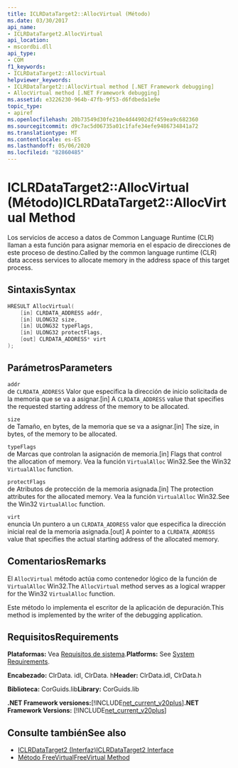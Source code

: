 ```yaml
---
title: ICLRDataTarget2::AllocVirtual (Método)
ms.date: 03/30/2017
api_name:
- ICLRDataTarget2.AllocVirtual
api_location:
- mscordbi.dll
api_type:
- COM
f1_keywords:
- ICLRDataTarget2::AllocVirtual
helpviewer_keywords:
- ICLRDataTarget2::AllocVirtual method [.NET Framework debugging]
- AllocVirtual method [.NET Framework debugging]
ms.assetid: e3226230-964b-47fb-9f53-d6fdbeda1e9e
topic_type:
- apiref
ms.openlocfilehash: 20b73549d30fe210e4d44902d2f459ea9c682360
ms.sourcegitcommit: d9c7ac5d06735a01c1fafe34efe9486734841a72
ms.translationtype: MT
ms.contentlocale: es-ES
ms.lasthandoff: 05/06/2020
ms.locfileid: "82860485"
---
```

# <a name="iclrdatatarget2allocvirtual-method"></a><span data-ttu-id="9bf76-102">ICLRDataTarget2::AllocVirtual (Método)</span><span class="sxs-lookup"><span data-stu-id="9bf76-102">ICLRDataTarget2::AllocVirtual Method</span></span>
<span data-ttu-id="9bf76-103">Los servicios de acceso a datos de Common Language Runtime (CLR) llaman a esta función para asignar memoria en el espacio de direcciones de este proceso de destino.</span><span class="sxs-lookup"><span data-stu-id="9bf76-103">Called by the common language runtime (CLR) data access services to allocate memory in the address space of this target process.</span></span>  
  
## <a name="syntax"></a><span data-ttu-id="9bf76-104">Sintaxis</span><span class="sxs-lookup"><span data-stu-id="9bf76-104">Syntax</span></span>  
  
```cpp  
HRESULT AllocVirtual(  
    [in] CLRDATA_ADDRESS addr,  
    [in] ULONG32 size,  
    [in] ULONG32 typeFlags,  
    [in] ULONG32 protectFlags,  
    [out] CLRDATA_ADDRESS* virt  
);  
```  
  
## <a name="parameters"></a><span data-ttu-id="9bf76-105">Parámetros</span><span class="sxs-lookup"><span data-stu-id="9bf76-105">Parameters</span></span>  
 `addr`  
 <span data-ttu-id="9bf76-106">de `CLRDATA_ADDRESS` Valor que especifica la dirección de inicio solicitada de la memoria que se va a asignar.</span><span class="sxs-lookup"><span data-stu-id="9bf76-106">[in] A `CLRDATA_ADDRESS` value that specifies the requested starting address of the memory to be allocated.</span></span>  
  
 `size`  
 <span data-ttu-id="9bf76-107">de Tamaño, en bytes, de la memoria que se va a asignar.</span><span class="sxs-lookup"><span data-stu-id="9bf76-107">[in] The size, in bytes, of the memory to be allocated.</span></span>  
  
 `typeFlags`  
 <span data-ttu-id="9bf76-108">de Marcas que controlan la asignación de memoria.</span><span class="sxs-lookup"><span data-stu-id="9bf76-108">[in] Flags that control the allocation of memory.</span></span> <span data-ttu-id="9bf76-109">Vea la función `VirtualAlloc` Win32.</span><span class="sxs-lookup"><span data-stu-id="9bf76-109">See the Win32 `VirtualAlloc` function.</span></span>  
  
 `protectFlags`  
 <span data-ttu-id="9bf76-110">de Atributos de protección de la memoria asignada.</span><span class="sxs-lookup"><span data-stu-id="9bf76-110">[in] The protection attributes for the allocated memory.</span></span> <span data-ttu-id="9bf76-111">Vea la función `VirtualAlloc` Win32.</span><span class="sxs-lookup"><span data-stu-id="9bf76-111">See the Win32 `VirtualAlloc` function.</span></span>  
  
 `virt`  
 <span data-ttu-id="9bf76-112">enuncia Un puntero a un `CLRDATA_ADDRESS` valor que especifica la dirección inicial real de la memoria asignada.</span><span class="sxs-lookup"><span data-stu-id="9bf76-112">[out] A pointer to a `CLRDATA_ADDRESS` value that specifies the actual starting address of the allocated memory.</span></span>  
  
## <a name="remarks"></a><span data-ttu-id="9bf76-113">Comentarios</span><span class="sxs-lookup"><span data-stu-id="9bf76-113">Remarks</span></span>  
 <span data-ttu-id="9bf76-114">El `AllocVirtual` método actúa como contenedor lógico de la función de `VirtualAlloc` Win32.</span><span class="sxs-lookup"><span data-stu-id="9bf76-114">The `AllocVirtual` method serves as a logical wrapper for the Win32 `VirtualAlloc` function.</span></span>  
  
 <span data-ttu-id="9bf76-115">Este método lo implementa el escritor de la aplicación de depuración.</span><span class="sxs-lookup"><span data-stu-id="9bf76-115">This method is implemented by the writer of the debugging application.</span></span>  
  
## <a name="requirements"></a><span data-ttu-id="9bf76-116">Requisitos</span><span class="sxs-lookup"><span data-stu-id="9bf76-116">Requirements</span></span>  
 <span data-ttu-id="9bf76-117">**Plataformas:** Vea [Requisitos de sistema](../../get-started/system-requirements.md).</span><span class="sxs-lookup"><span data-stu-id="9bf76-117">**Platforms:** See [System Requirements](../../get-started/system-requirements.md).</span></span>  
  
 <span data-ttu-id="9bf76-118">**Encabezado:** ClrData. idl, ClrData. h</span><span class="sxs-lookup"><span data-stu-id="9bf76-118">**Header:** ClrData.idl, ClrData.h</span></span>  
  
 <span data-ttu-id="9bf76-119">**Biblioteca:** CorGuids.lib</span><span class="sxs-lookup"><span data-stu-id="9bf76-119">**Library:** CorGuids.lib</span></span>  
  
 <span data-ttu-id="9bf76-120">**.NET Framework versiones:**[!INCLUDE[net_current_v20plus](../../../../includes/net-current-v20plus-md.md)]</span><span class="sxs-lookup"><span data-stu-id="9bf76-120">**.NET Framework Versions:** [!INCLUDE[net_current_v20plus](../../../../includes/net-current-v20plus-md.md)]</span></span>  
  
## <a name="see-also"></a><span data-ttu-id="9bf76-121">Consulte también</span><span class="sxs-lookup"><span data-stu-id="9bf76-121">See also</span></span>

- [<span data-ttu-id="9bf76-122">ICLRDataTarget2 (Interfaz)</span><span class="sxs-lookup"><span data-stu-id="9bf76-122">ICLRDataTarget2 Interface</span></span>](iclrdatatarget2-interface.md)
- [<span data-ttu-id="9bf76-123">Método FreeVirtual</span><span class="sxs-lookup"><span data-stu-id="9bf76-123">FreeVirtual Method</span></span>](iclrdatatarget2-freevirtual-method.md)
